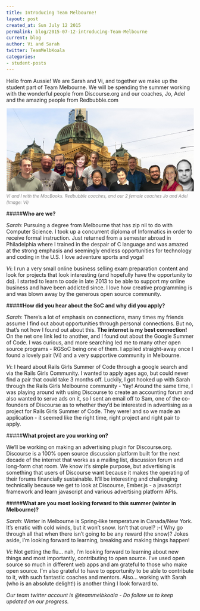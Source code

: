 ```yaml
---
title: Introducing Team Melbourne!
layout: post
created_at: Sun July 12 2015
permalink: blog/2015-07-12-introducing-Team-Melbourne
current: blog
author: Vi and Sarah
twitter: TeamMelbKoala
categories: 
- student-posts
---
```


Hello from Aussie! We are Sarah and Vi, and together we make up the student part of Team Melbourne. We will be spending the summer working with the wonderful people from Discourse.org and our coaches, Jo, Adel and the amazing people from Redbubble.com

<img src="/img/blog/2015/introducing-team-melbourne-team.jpeg" alt="" width="600">
<font color="grey"><small><i>Vi and I with the MacBooks. Redbubble coaches, and our 2 female coaches Jo and Adel (Image: Vi)</i></small></font> 

#####**Who are we?**

*Sarah*: Pursuing a degree from Melbourne that has zip nil to do with Computer Science. I took up a concurrent diploma of Informatics in order to receive formal instruction. Just returned from a semester abroad in Philadelphia where I trained in the despair of C language and was amazed at the strong emphasis and seemingly endless opportunities for technology and coding in the U.S. I love adventure sports and yoga!

*Vi*: I run a very small online business selling exam preparation content and look for projects that look interesting (and hopefully have the opportunity to do).  I started to learn to code in late 2013 to be able to support my online business and have been addicted since.  I love how creative programming is and was blown away by the generous open source community.  


#####**How did you hear about the SoC and why did you apply?**

*Sarah*: There’s a lot of emphasis on connections, many times my friends assume I find out about opportunities through personal connections. But no, that’s not how I found out about this. **The internet is my best connection!** On the net one link led to another, and I found out about the Google Summer of Code. I was curious, and more searching led me to many other open source programs - RGSoC being one of them. I applied straight-away once I found a lovely pair (Vi) and a very supportive community in Melbourne.

*Vi*: I heard about Rails Girls Summer of Code through a google search and via the Rails Girls Community.  I wanted to apply ages ago, but could never find a pair that could take 3 months off.  Luckily, I got hooked up with Sarah through the Rails Girls Melbourne community - Yay!  Around the same time, I was playing around with using Discourse to create an accounting forum and also wanted to serve ads on it, so I sent an email off to Sam, one of the co-founders of Discourse as to whether they’d be interested in advertising as a project for Rails Girls Summer of Code.  They were! and so we made an application - it seemed like the right time, right project and right pair to apply.  

#####**What project are you working on?**

We’ll be working on making an advertising plugin for Discourse.org.  Discourse is a 100% open source discussion platform built for the next decade of the internet that works as a mailing list, discussion forum and long-form chat room.  We know it’s simple purpose, but advertising is something that users of Discourse want because it makes the operating of their forums financially sustainable.  It’ll be interesting and challenging technically because we get to look at Discourse, Ember.js - a javascript framework and learn javascript and various advertising platform APIs.

#####**What are you most looking forward to this summer (winter in Melbourne)?**

*Sarah*: Winter in Melbourne is Spring-like temperature in Canada/New York. It’s erratic with cold winds, but it won’t snow. Isn’t that cruel? :-( Why go through all that when there isn’t going to be any reward (the snow)? Jokes aside, I’m looking forward to learning, breaking and making things happen!

*Vi*: Not getting the flu… nah, I’m looking forward to learning about new things and most importantly, contributing to open source.  I’ve used open source so much in different web apps and am grateful to those who make open source.  I’m also grateful to have to opportunity to be able to contribute to it, with such fantastic coaches and mentors.  Also… working with Sarah (who is an absolute delight!) is another thing I look forward to.

*Our team twitter account is @teammelbkoala - Do follow us to keep updated on our progress.*

